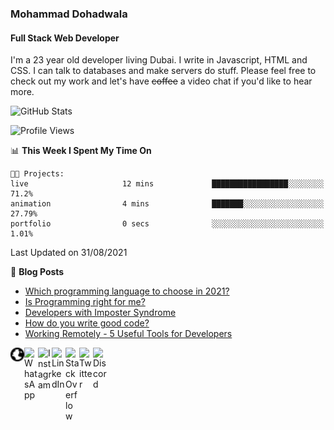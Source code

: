 ### Mohammad Dohadwala

#### Full Stack Web Developer

I'm a 23 year old developer living Dubai. I write in Javascript, HTML and CSS. I can talk to databases and make servers do stuff. Please feel free to check out my work and let's have ~~coffee~~ a video chat if you'd like to hear more.

![GitHub Stats][stats]

<!--START_SECTION:waka-->
![Profile Views](http://img.shields.io/badge/Profile%20Views-0-blue)

📊 **This Week I Spent My Time On** 

```text
🐱‍💻 Projects: 
live                     12 mins             █████████████████░░░░░░░░   71.2% 
animation                4 mins              ███████░░░░░░░░░░░░░░░░░░   27.79% 
portfolio                0 secs              ░░░░░░░░░░░░░░░░░░░░░░░░░   1.01%

```


 Last Updated on 31/08/2021
<!--END_SECTION:waka-->

📕 **Blog Posts** 
<!-- BLOG-POST-LIST:START -->
- [Which programming language to choose in 2021?](https://dohad.dev/blog/languages-2021)
- [Is Programming right for me?](https://dohad.dev/blog/programming-me)
- [Developers with Imposter Syndrome](https://dohad.dev/blog/imposter-syndrome)
- [How do you write good code?](https://dohad.dev/blog/good-code)
- [Working Remotely - 5 Useful Tools for Developers](https://dohad.dev/blog/remotework-tools)
<!-- BLOG-POST-LIST:END -->

[<img align="left" alt="dohad.dev" width="22px" src="https://raw.githubusercontent.com/iconic/open-iconic/master/svg/globe.svg" />][website]
[<img align="left" alt="WhatsApp" width="22px" src="https://cdn.jsdelivr.net/npm/simple-icons@v3/icons/whatsapp.svg" />][whatsapp]
[<img align="left" alt="Instagram" width="22px" src="https://cdn.jsdelivr.net/npm/simple-icons@v3/icons/instagram.svg" />][instagram]
[<img align="left" alt="LinkedIn" width="22px" src="https://cdn.jsdelivr.net/npm/simple-icons@v3/icons/linkedin.svg" />][linkedin]
[<img align="left" alt="Stack Overflow" width="22px" src="https://cdn.jsdelivr.net/npm/simple-icons@v3/icons/stackoverflow.svg" />][stackoverflow]
[<img align="left" alt="Twitter" width="22px" src="https://cdn.jsdelivr.net/npm/simple-icons@v3/icons/twitter.svg" />][twitter]
[<img align="left" alt="Discord" width="22px" src="https://cdn.jsdelivr.net/npm/simple-icons@v3/icons/discord.svg" />][discord]

[website]: https://dohad.dev
[whatsapp]: https://wa.me/971552328372
[instagram]: https://www.instagram.com/mohammad.dohad
[linkedin]: https://www.linkedin.com/in/mohammaddohad
[stackoverflow]: https://stackoverflow.com/users/5008677
[twitter]: https://twitter.com/mohammaddohad
[discord]: https://discord.gg/fap7gWy
[stats]: https://github-readme-stats.vercel.app/api?username=Gr8z&show_icons=true&count_private=true&hide_title=true&hide_rank=true
